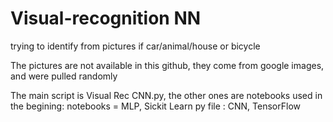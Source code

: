# Visual-recognition NN
trying to identify from pictures if car/animal/house or bicycle


The pictures are not available in this github, they come from google images, and were pulled randomly

The main script is Visual Rec CNN.py, the other ones are notebooks used in the begining:
      notebooks = MLP, Sickit Learn
      py file : CNN, TensorFlow

